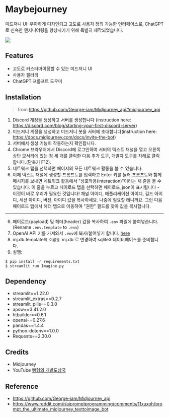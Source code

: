 # Maybejourney

미드저니 UI: 우아하게 디자인되고 고도로 사용자 정의 가능한 인터페이스로, ChatGPT로 신속한 엔지니어링을 향상시키기 위해 특별히 제작되었습니다.

![](assets/preview.gif)

## Features

- 고도로 커스터마이징할 수 있는 미드저니 UI
- 사용자 갤러리
- ChatGPT 프롬프트 도우미

## Installation

> from https://github.com/George-iam/Midjourney_api#midjourney_api

1.  Discord 계정을 생성하고 서버를 생성합니다 (instruction here: https://discord.com/blog/starting-your-first-discord-server)
2.  미드저니 계정을 생성하고 미드저니 봇을 서버에 초대합니다(instruction here: https://docs.midjourney.com/docs/invite-the-bot)
3.  서버에서 생성 기능이 작동하는지 확인합니다.
4. Chrome 브라우저에서 Discord에 로그인하여 서버의 텍스트 채널을 열고 오른쪽 상단 모서리에 있는 점 세 개를 클릭한 다음 추가 도구, 개발자 도구를 차례로 클릭합니다.(단축키 F12).
5. 네트워크 탭을 선택하면 페이지의 모든 네트워크 활동을 볼 수 있습니다.
6. 이제 텍스트 채널에 생성할 프롬프트를 입력하고 Enter 키를 눌러 프롬프트와 함께 메시지를 보내면 네트워크 활동에서 "상호작용(interaction)"이라는 새 줄을 볼 수 있습니다. 이 줄을 누르고 페이로드 탭을 선택하면 페이로드_json이 표시됩니다 - 이것이 바로 우리가 필요한 것입니다! 채널 아이디, 애플리케이션 아이디, 길드 아이디, 세션 아이디, 버전, 아이디 값을 복사하세요. 나중에 필요할 테니까요. 그런 다음 페이로드 탭에서 헤더 탭으로 이동하여 "권한" 필드를 찾아 값을 복사합니다.
---
6. 페이로드(payload) 및 헤더(header) 값을 복사하여 `.env` 파일에 붙여넣습니다. (Rename `.env.template` to `.env`)
7. OpenAI API 키를 가져와서 `.env`에 복사/붙여넣기 합니다. [here](https://platform.openai.com/account/api-keys)
7. mj.db.template`의 이름을 `mj.db`로 변경하여 sqlite3 데이터베이스를 준비합니다.
8. 실행:

```
$ pip install -r requirements.txt
$ streamlit run Imagine.py
```

## Dependency

- streamlit==1.22.0
- streamlit_extras==0.2.7
- streamlit_pills==0.3.0
- apsw==3.41.2.0
- htbuilder==0.6.1
- openai==0.27.6
- pandas==1.4.4
- python-dotenv==1.0.0
- Requests==2.30.0

## Credits

- Midjourney
- YouTube [빵형의 개발도상국](https://www.youtube.com/@bbanghyong)

## Reference

- https://github.com/George-iam/Midjourney_api
- https://www.reddit.com/r/aipromptprogramming/comments/11xuxoh/prompt_the_ultimate_midjourney_texttoimage_bot
